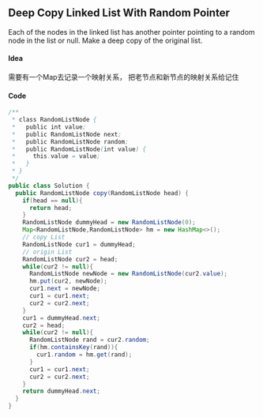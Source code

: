## Deep Copy Linked List With Random Pointer
Each of the nodes in the linked list has another pointer pointing to a random node in the list or null. 
Make a deep copy of the original list.

#### Idea
需要有一个Map去记录一个映射关系， 把老节点和新节点的映射关系给记住

#### Code
```java
/**
 * class RandomListNode {
 *   public int value;
 *   public RandomListNode next;
 *   public RandomListNode random;
 *   public RandomListNode(int value) {
 *     this.value = value;
 *   }
 * }
 */
public class Solution {
  public RandomListNode copy(RandomListNode head) {
    if(head == null){
      return head;
    }
    RandomListNode dummyHead = new RandomListNode(0);
    Map<RandomListNode,RandomListNode> hm = new HashMap<>();
    // copy List
    RandomListNode cur1 = dummyHead;
    // origin List
    RandomListNode cur2 = head;
    while(cur2 != null){
      RandomListNode newNode = new RandomListNode(cur2.value);
      hm.put(cur2, newNode);
      cur1.next = newNode;
      cur1 = cur1.next;
      cur2 = cur2.next;
    }
    cur1 = dummyHead.next;
    cur2 = head;
    while(cur2 != null){
      RandomListNode rand = cur2.random;
      if(hm.containsKey(rand)){
        cur1.random = hm.get(rand);
      }
      cur1 = cur1.next;
      cur2 = cur2.next;
    }
    return dummyHead.next;
  }
}
```